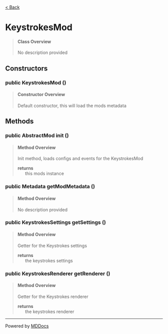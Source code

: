 [< Back](../README.md)
# KeystrokesMod #
>#### Class Overview ####
>No description provided
## Constructors ##
### public KeystrokesMod () ###
>#### Constructor Overview ####
>Default constructor, this will load the mods metadata
>
## Methods ##
### public AbstractMod init () ###
>#### Method Overview ####
>Init method, loads configs and events for the KeystrokesMod
>
>**returns**<br />
>&nbsp;&nbsp;&nbsp;&nbsp;&nbsp;&nbsp;this mods instance
>
### public Metadata getModMetadata () ###
>#### Method Overview ####
>No description provided
>
### public KeystrokesSettings getSettings () ###
>#### Method Overview ####
>Getter for the Keystrokes settings
>
>**returns**<br />
>&nbsp;&nbsp;&nbsp;&nbsp;&nbsp;&nbsp;the keystrokes settings
>
### public KeystrokesRenderer getRenderer () ###
>#### Method Overview ####
>Getter for the Keystrokes renderer
>
>**returns**<br />
>&nbsp;&nbsp;&nbsp;&nbsp;&nbsp;&nbsp;the keystrokes renderer
>

---
Powered by [MDDocs](https://github.com/VRCube/MDDocs)